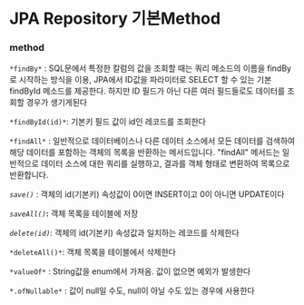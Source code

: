 # JPA Repository 기본Method

### **method**

`*findBy*` : SQL문에서 특정한 칼럼의 값을 조회할 때는 쿼리 메소드의 이름을 findBy로 시작하는 방식을 이용, JPA에서 ID값을 파라미터로 SELECT 할 수 있는 기본 findById 메소드를 제공한다. 하지만 ID 필드가 아닌 다른 여러 필드들로도 데이터를 조회할 경우가 생기게된다

`*findById(id)*`: 기본키 필드 값이 id인 레코드를 조회한다

`*findAll*` : 일반적으로 데이터베이스나 다른 데이터 소스에서 모든 데이터를 검색하여 해당 데이터를 포함하는 객체의 목록을 반환하는 메서드입니다. "findAll" 메서드는 일반적으로 데이터 소스에 대한 쿼리를 실행하고, 결과를 객체 형태로 변환하여 목록으로 반환합니다.

*`save()`* : 객체의 id(기본키) 속성값이 0이면 INSERT이고  0이 아니면 UPDATE이다

*`saveAll()`***:** 객체 목록을 테이블에 저장

*`delete(id)`*: 객체의 id(기본키) 속성값과 일치하는 레코드를 삭제한다

`*deleteAll()*`: 객체 목록을 테이블에서 삭제한다

`*valueOf*` : String값을 enum에서 가져옴. 값이 없으면  예외가 발생한다

`*.ofNullable*` : 값이 null일 수도, null이 아닐 수도 있는 경우에 사용한다